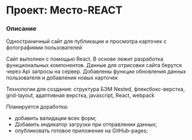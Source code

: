 # Проект: Место-REACT

### Описание

Одностраничный сайт для публикации и просмотра карточек с фотографиями пользователей

Сайт выполнен с помощью React. В основе лежит разработка функциональных компонентов.
Данные для отрисовки сайта берутся через Api запросы на сервер.
Добавлены функции обновления данных пользователя и добавления новых карточек

Технологии для создания:
структура БЭМ Nested, флексбокс-верстка, grid-layout, адаптивная верстка,  javascript, React, webpack

Планируется доработка:
- добавить валидации всех форм;
- Добавить индикатор загрузки при отправлении данных;
- опубликовать готовое приложение на GitHub-pages;

